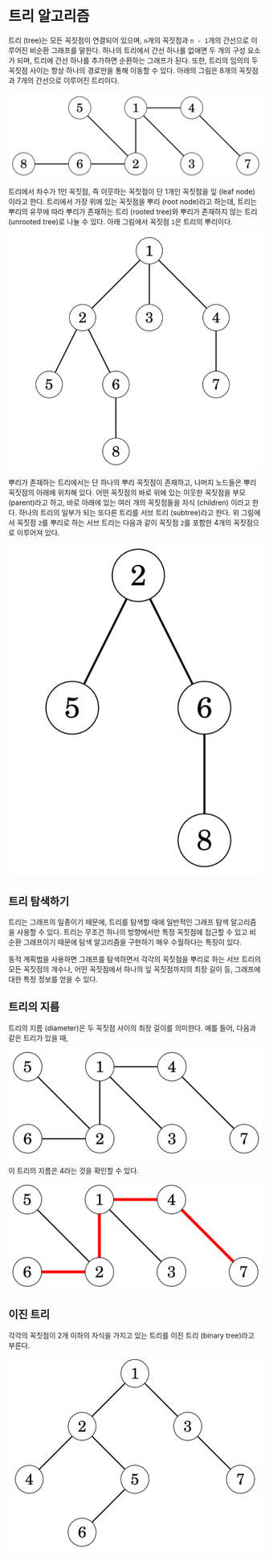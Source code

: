 # 트리 알고리즘

트리 (tree)는 모든 꼭짓점이 연결되어 있으며, `n`개의 꼭짓점과 `n - 1`개의 간선으로 이루어진 비순환 그래프를 말한다.
하나의 트리에서 간선 하나를 없애면 두 개의 구성 요소가 되며, 트리에 간선 하나를 추가하면 순환하는 그래프가 된다. 
또한, 트리의 임의의 두 꼭짓점 사이는 항상 하나의 경로만을 통해 이동할 수 있다. 아래의 그림은 8개의 꼭짓점과 7개의
간선으로 이루어진 트리이다.

![트리 그래프](./images/14/01.png)

트리에서 차수가 1인 꼭짓점, 즉 이웃하는 꼭짓점이 단 1개인 꼭짓점을 잎 (leaf node)이라고 한다. 트리에서 가장 위에 있는
꼭짓점을 뿌리 (root node)라고 하는데, 트리는 뿌리의 유무에 따라 뿌리가 존재하는 트리 (rooted tree)와 뿌리가 존재하지
않는 트리 (unrooted tree)로 나눌 수 있다. 아래 그림에서 꼭짓점 `1`은 트리의 뿌리이다.

![뿌리가 존재하는 트리](./images/14/02.png)

뿌리가 존재하는 트리에서는 단 하나의 뿌리 꼭짓점이 존재하고, 나머지 노드들은 뿌리 꼭짓점의 아래에 위치해 있다. 어떤
꼭짓점의 바로 위에 있는 이웃한 꼭짓점을 부모 (parent)라고 하고, 바로 아래에 있는 여러 개의 꼭짓점들을 자식 (children)
이라고 한다. 하나의 트리의 일부가 되는 또다른 트리를 서브 트리 (subtree)라고 한다. 위 그림에서 꼭짓점 `2`를 뿌리로
하는 서브 트리는 다음과 같이 꼭짓점 `2`를 포함한 4개의 꼭짓점으로 이루어져 있다.

![꼭짓점 `2`를 뿌리로 하는 서브 트리](./images/14/03.png)

## 트리 탐색하기

트리는 그래프의 일종이기 때문에, 트리를 탐색할 때에 일반적인 그래프 탐색 알고리즘을 사용할 수 있다. 트리는 무조건 하나의
방향에서만 특정 꼭짓점에 접근할 수 있고 비순환 그래프이기 때문에 탐색 알고리즘을 구현하기 매우 수월하다는 특징이 있다.

동적 계획법을 사용하면 그래프를 탐색하면서 각각의 꼭짓점을 뿌리로 하는 서브 트리의 모든 꼭짓점의 개수나, 어떤 꼭짓점에서 
하나의 잎 꼭짓점까지의 최장 길이 등, 그래프에 대한 특정 정보를 얻을 수 있다.

## 트리의 지름

트리의 지름 (diameter)은 두 꼭짓점 사이의 최장 길이를 의미한다. 예를 들어, 다음과 같은 트리가 있을 때,

![뿌리가 존재하지 않는 트리 예시](./images/14/04.png)

이 트리의 지름은 4라는 것을 확인할 수 있다.

![트리의 지름](./images/14/05.png)

## 이진 트리

각각의 꼭짓점이 2개 이하의 자식을 가지고 있는 트리를 이진 트리 (binary tree)라고 부른다.

![이진 트리](./images/14/14.png)